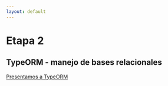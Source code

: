 ```yaml
---
layout: default
---
```


# Etapa 2

## TypeORM - manejo de bases relacionales

[Presentamos a TypeORM](./typeorm/presentacion)


